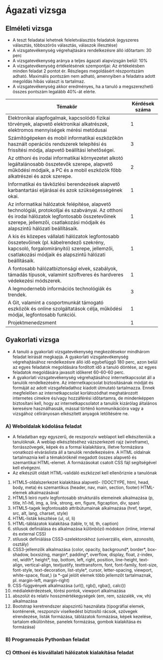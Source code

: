 # Ágazati vizsga

## Elméleti vizsga
- A teszt feladatai lehetnek feleletválasztós feladatok (egyszeres választás, többszörös választás, válaszok illesztése)
- A vizsgatevékenység végrehajtására rendelkezésre álló időtartam: 30 perc
- A vizsgatevékenység aránya a teljes ágazati alapvizsgán belül: 10%
- A vizsgatevékenység értékelésének szempontjai: Az értékelésben minden feladat 2 pontot ér. Részleges megoldásért részpontszám adható. Maximális pontszám nem adható, amennyiben a feladatra adott megoldás hibás választ is tartalmaz.
- A vizsgatevékenység akkor eredményes, ha a tanuló a megszerezhető összes pontszám legalább 40%-át elérte.

| Témakör | Kérdések száma |
|---|---|
| Elektronikai alapfogalmak, kapcsolódó fizikai törvények, alapvető elektronikai alkatrészek, elektromos mennyiségek mérési metódusai | 1 |
| Számítógépeken és mobil informatikai eszközökön használt operációs rendszerek telepítési és frissítési módja, alapvető beállítási lehetőségei. | 3 |
| Az otthoni és irodai informatikai környezetet alkotó legáltalánosabb összetevők szerepe, alapvető működési módjaik, a PC és a mobil eszközök főbb alkatrészei és azok szerepe. | 2 |
| Informatikai és távközlési berendezések alapvető karbantartási eljárásai és azok szükségességének okai. | 1 |
| Az informatikai hálózatok felépítése, alapvető technológiái, protokolljai és szabványai. Az otthoni és irodai hálózatok legfontosabb összetevőinek szerepe, jellemzői, csatlakozási módjaik és alapszintű hálózati beállításaik. | 1 |
| A kis és közepes vállalati hálózatok legfontosabb összetevőinek (pl. kábelrendező szekrény, kapcsoló, forgalomirányító) szerepe, jellemzői, csatlakozási módjaik és alapszintű hálózati beállításaik. | 1 |
| A fontosabb hálózatbiztonsági elvek, szabályok, támadás típusok, valamint szoftveres és hardveres védekezési módszerek. | 1 |
| A legmodernebb információs technológiák és trendek. | 3 |
| A Git, valamint a csoportmunkát támogató eszközök és online szolgáltatások célja, működési módjai, legfontosabb funkciói. | 1 |
| Projektmenedzsment | 1 |

## Gyakorlati vizsga
- A tanuló a gyakorlati vizsgatevékenység megkezdésekor mindhárom feladat leírását megkapja. A gyakorlati vizsgatevékenység végrehajtásához rendelkezésre álló idő egybefüggő 180 perc, azon belül az egyes feladatok megoldására fordított idő a tanuló döntése, az egyes feladatok megoldására javasolt időkeret 60-60-60 perc.
- A gyakorlati vizsgatevékenység végrehajtásához internetkapcsolat áll a tanulók rendelkezésére. Az internetkapcsolat biztosításának módját és formáját az adott vizsgafeladathoz kiadott útmutató tartalmazza. Ennek megfelelően az internetkapcsolat korlátozódhat meghatározott internetes címekre és/vagy hozzáférési időtartamra, de mindenképpen biztosítani kell, hogy az internetkapcsolatot a tanulók kizárólag általános keresésre használhassák, mással történő kommunikációra vagy a vizsgához célirányosan elkészített anyagok letöltésére ne.

### A) Weboldalak kódolása feladat
- A feladatban egy egyszerű, de reszponzív weblapot kell elkészíteniük a tanulóknak. A weblap elkészítéséhez vázszerkezeti rajz (wireframe), forrásszövegek, képek és a formai kialakításra, illetve formázásra vonatkozó elváráslista áll a tanulók rendelkezésére. A HTML oldalnak tartalmaznia kell a témaköröknél megadott összes alapvető és szemantikai HTML-elemet. A formázásokat csatolt CSS fájl segítségével kell elvégezni.
- Az elkészült oldalt HTML-validáló eszközzel kell ellenőriznie a tanulónak
1. HTML5-oldalszerkezet kialakítása alapvető- (!DOCTYPE, html, head, body, meta) és szemantikus (header, nav, main, section, footer) HTML-elemek alkalmazásával
1. HTML5 leíró nyelv legfontosabb strukturális elemeinek alkalmazása (p, title, h1-h6, img, a, link, strong, em, figure, figcaption, div, span)
1. HTML5-tagek legfontosabb attribútumainak alkalmazása (href, target, src, alt, lang, charset, style)
1. HTML-listák készítése (ul, ol, li)
1. HTML-táblázatok kialakítása (table, tr, td, th, caption)
1. stílusok definiálása és alkalmazása különböző módokon (inline, internal és external CSS)
1. stílusok definiálása CSS3-szelektorokhoz (univerzális, elem, azonosító, osztály)
1. CSS3-jellemzők alkalmazása (color, opacity, background*, border*, box-shadow, boxsizing, margin*, padding*, overflow, display, float, z-index, rel, width*, height*, top, bottom, left, right, position, line-height, text-align, vertical-align, textjustify, texttransform, font, font-family, font-size, font-style, text-decoration, list-style*, cursor, letter-spacing, viewport, white-space, float,) (a *-gal jelölt elemek több jellemzőt tartalmaznak, pl. margin-left, margin-right)
1. CSS-függvények alkalmazása (url(), rgb(), rgba(), calc())
1. médialekérdezések, törési pontok, viewport alkalmazása
1. abszolút és relatív hosszmértékegységek (em, rem, százalék, vw, vh) alkalmazása
1. Bootstrap keretrendszer alapszintű használata (tipográfiai elemek, konténerek, reszponzív viselkedést biztosító rácsok, szövegek elrendezése, listák formázása, táblázatok formázása, képek kezelése, tartalom elkülönítése, panelek formázása, gombok kialakítása és formázása)

### B) Programozás Pythonban feladat

### C) Otthoni és kisvállalati hálózatok kialakítása feladat

